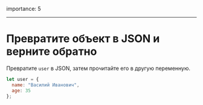 importance: 5

---

# Превратите объект в JSON и верните обратно

Превратите `user` в JSON, затем прочитайте его в другую переменную.

```js
let user = {
  name: "Василий Иванович",
  age: 35
};
```
